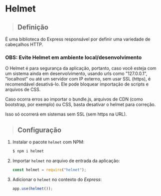 # Helmet

> ## **Definição**

É uma biblioteca do Express responsável por definir uma variedade de cabeçalhos HTTP.

### **OBS: Evite Helmet em ambiente local/desenvolvimento**

O Helmet é para segurança da aplicação, portanto, caso você esteja com um sistema ainda em desenvolvimento, usando urls como "127.0.0.1", "localhost" ou até um servidor com IP externo, sem usar SSL (https), é recomendável desativá-lo. Ele pode bloquear importação de scripts e arquivos de CSS.

Caso ocorra erros ao importar o bundle.js, arquivos de CDN (como bootstrap, por exemplo) ou CSS, basta desativar o helmet para correção.

Isso só ocorrerá em sistemas sem SSL (sem https na URL).

> ## **Configuração**

1. Instalar o pacote `helmet` com NPM:

   ```sh
   $ npm i helmet
   ```

2. Importar `helmet` no arquivo de entrada da aplicação:

   ```js
   const helmet = require("helmet");
   ```

3. Adicionar o `helmet` no contexto do _Express_:

   ```js
   app.use(helmet());
   ```
